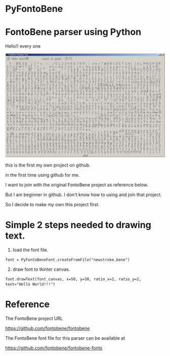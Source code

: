 # PyFontoBene
# FontoBene parser using Python

Hello!! every one

![alt text](https://github.com/metaperson/PyFontoBene/blob/master/ScreenShot/FontoBene%20Drawing%20Test.png)


this is the first my own project on github.

in the first time using github for me.

I want to join with the original FontoBene project as reference below.

But I am beginner in github. I don't know how to using and join that project.

So I decide to make my own this project first.



# Simple 2 steps needed to drawing text.

1. load the font file.

<pre><code>font = PyFontoBeneFont.createFromFile("newstroke.bene")</code></pre>
  
2. draw font to tkinter canvas.

  <pre><code>font.drawText(font_canvas, x=50, y=30, ratio_x=2, ratio_y=2, text="Hello World!!!")</code></pre>
  


# Reference

The FontoBene project URL

https://github.com/fontobene/fontobene



The FontoBene font file for this parser can be available at

https://github.com/fontobene/fontobene-fonts
